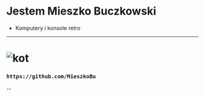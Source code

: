 # Jestem Mieszko Buczkowski
 - Komputery i konsole retro
------------------------------
# ![kot](https://www.zooplus.pl/magazyn/wp-content/uploads/2019/12/kot-przyb%C5%82%C4%99da-768x512.jpeg)
### `https://github.com/MieszkoBu`
--
